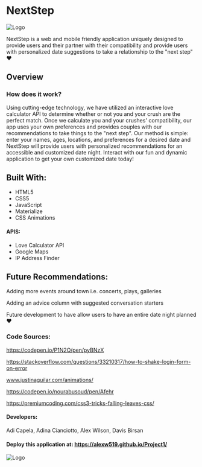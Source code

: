 # NextStep

![Logo](https://github.com/alexw519/Project1/blob/master/assets/images/LogoWords%20(2).png "NextStep Logo")

NextStep is a web and mobile friendly application uniquely designed to provide users and their partner with their compatibility and 
provide users with personalized date suggestions to take a relationship to the "next step" :heart:

## Overview
### How does it work?
Using cutting-edge technology, we have utilized an interactive love calculator API to determine whether or not you and your crush are the perfect match. Once we calculate you and your crushes' compatibility, our app uses your own preferences and provides couples
with our recommendations to take things to the "next step". Our method is simple: enter your names, ages, locations, and preferences for a desired date and NextStep will provide users with personalized recommendations for an accessible and customized date night. Interact with our fun and dynamic application to get your own customized date today!

## Built With:
* HTML5
* CSS5
* JavaScript
* Materialize
* CSS Animations
#### APIS:
* Love Calculator API
* Google Maps
* IP Address Finder

## Future Recommendations:
Adding more events around town i.e. concerts, plays, galleries

Adding an advice column with suggested conversation starters

Future development to have allow users to have an entire date night planned :heart:

### Code Sources:
https://codepen.io/P1N2O/pen/pyBNzX

https://stackoverflow.com/questions/33210317/how-to-shake-login-form-on-error

www.justinaguilar.com/animations/

https://codepen.io/nourabusoud/pen/Afehr

https://premiumcoding.com/css3-tricks-falling-leaves-css/

#### Developers:
Adi Capela, 
Adina Cianciotto, 
Alex Wilson, 
Davis Birsan

#### Deploy this application at: https://alexw519.github.io/Project1/

![Logo](https://github.com/alexw519/Project1/blob/master/assets/images/LogoWords%20(2).png "NextStep Logo")

